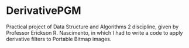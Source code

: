 # DerivativePGM
Practical project of Data Structure and Algorithms 2 discipline, given by Professor Erickson R. Nascimento, in which I had to write a code to apply derivative filters to Portable Bitmap images.

